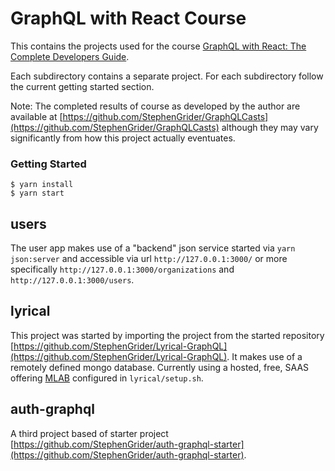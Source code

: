 # GraphQL with React Course

This contains the projects used for the course [GraphQL with React: The Complete Developers Guide](https://www.udemy.com/graphql-with-react-course/).

Each subdirectory contains a separate project. For each subdirectory follow the current getting started section.

Note: The completed results of course as developed by the author are available at [https://github.com/StephenGrider/GraphQLCasts](https://github.com/StephenGrider/GraphQLCasts) although they may vary significantly from how this project actually eventuates.

### Getting Started

    $ yarn install
    $ yarn start

## users

The user app makes use of a "backend" json service started via `yarn json:server` and accessible
via url `http://127.0.0.1:3000/` or more specifically `http://127.0.0.1:3000/organizations` and
`http://127.0.0.1:3000/users`.

## lyrical

This project was started by importing the project from the started repository
[https://github.com/StephenGrider/Lyrical-GraphQL](https://github.com/StephenGrider/Lyrical-GraphQL).
It makes use of a remotely defined mongo database. Currently using a hosted, free, SAAS offering
[MLAB](https://mlab.com/) configured in `lyrical/setup.sh`.

## auth-graphql

A third project based of starter project [https://github.com/StephenGrider/auth-graphql-starter](https://github.com/StephenGrider/auth-graphql-starter).
